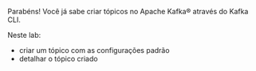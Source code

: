 Parabéns! Você já sabe criar tópicos no Apache Kafka® através do Kafka CLI.

Neste lab:

- criar um tópico com as configurações padrão
- detalhar o tópico criado
